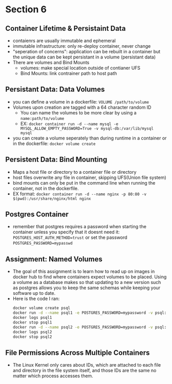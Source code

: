 # Section 6

## Container Lifetime & Persistaint Data
- contaienrs are usually immutable and ephemeral
- immutable infrastructure: only re-deploy container, never change
- "seperation of concerns": application can be rebuilt in a container but the unique data can be kept persistant in a volume (persistant data)
- There are volumes and Bind Mounts
    - volumes: make special location outside of contianer UFS
    - Bind Mounts: link contrainer path to host path

## Persistant Data: Data Volumes
- you can define a volume in a dockerfile: `VOLUME /path/to/volume`
- Volumes upon creation are tagged with a 64 character random ID
    - You can name the volumes to be more clear by using a `name:path/to/volume`
    - EX: `docker container run -d --name mysql -e MYSQL_ALLOW_EMPTY_PASSWORD=True -v mysql-db:/var/lib/mysql mysql`
- you can create a volume seperately than during runtime in a container or in the dockerfile: `docker volume create `

## Persistent Data: Bind Mounting
- Maps a host file or directory to a container file or directory
- host files overwrite any file in container, skipping UFS(Union file system)
- bind mounts can only be put in the command line when running the container, not in the dockerfile.
- EX format: `docker container run -d --name nginx -p 80:80 -v $(pwd):/usr/share/nginx/html nginx`

## Postgres Container
- remember that postgres requires a password when starting the container unless you specify that it doesnt need it: `POSTGRES_HOST_AUTH_METHOD=trust` or set the password `POSTGRES_PASSWORD=mypasswd`

## Assignment: Named Volumes
- The goal of this assignment is to learn how to read up on images in docker hub to find where containers expect volumes to be placed. Using a volume as a database makes so that updating to a new version such as postgres allows you to keep the same schemas while keeping your software up to date.
- Here is the code I ran:
    ```bash
    docker volume create psql
    docker run -d --name psql1 -e POSTGRES_PASSWORD=mypassword -v psql:/var/lib/postgresql/data postgres:15.1
    docker logs psql1
    docker stop psql1
    docker run -d --name psql2 -e POSTGRES_PASSWORD=mypassword -v psql:/var/lib/postgresql/data postgres:15.2
    docker logs psql2
    docker stop psql2
    ```

## File Permissions Across Multiple Containers
- The Linux Kernel only cares about IDs, which are attached to each file and directory in the file system itself, and those IDs are the same no matter which process accesses them.
